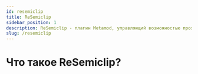 ```yaml
---
id: resemiclip
title: ReSemiclip
sidebar_position: 1
description: ReSemiclip - плагин Metamod, управляющий возможностью прохождения сквозь игроков. В качестве примера был использован модуль Semiclip от `joaquimandrade`.
slug: /resemiclip
---
```


# Что такое ReSemiclip?
